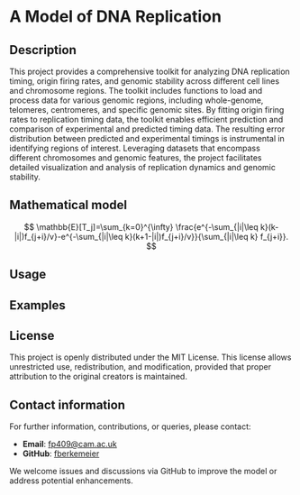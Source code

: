 # A Model of DNA Replication

## Description

This project provides a comprehensive toolkit for analyzing DNA replication timing, origin firing rates, and genomic stability across different cell lines and chromosome regions. The toolkit includes functions to load and process data for various genomic regions, including whole-genome, telomeres, centromeres, and specific genomic sites. By fitting origin firing rates to replication timing data, the toolkit enables efficient prediction and comparison of experimental and predicted timing data. The resulting error distribution between predicted and experimental timings is instrumental in identifying regions of interest. Leveraging datasets that encompass different chromosomes and genomic features, the project facilitates detailed visualization and analysis of replication dynamics and genomic stability.

## Mathematical model

$$
\mathbb{E}[T_j]=\sum_{k=0}^{\infty}  \frac{e^{-\sum_{|i|\leq k}(k-|i|)f_{j+i}/v}-e^{-\sum_{|i|\leq k}(k+1-|i|)f_{j+i}/v}}{\sum_{|i|\leq k} f_{j+i}}.
$$


## Usage

## Examples

## License

This project is openly distributed under the MIT License. This license allows unrestricted use, redistribution, and modification, provided that proper attribution to the original creators is maintained.

## Contact information

For further information, contributions, or queries, please contact:

- **Email**: [fp409@cam.ac.uk](mailto:fp409@cam.ac.uk)
- **GitHub**: [fberkemeier](https://github.com/fberkemeier)

We welcome issues and discussions via GitHub to improve the model or address potential enhancements.

